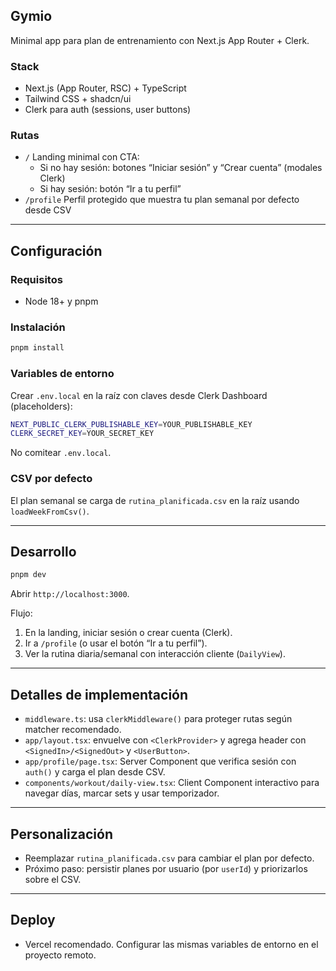 ## Gymio

Minimal app para plan de entrenamiento con Next.js App Router + Clerk.

### Stack
- Next.js (App Router, RSC) + TypeScript
- Tailwind CSS + shadcn/ui
- Clerk para auth (sessions, user buttons)

### Rutas
- `/` Landing minimal con CTA:
  - Si no hay sesión: botones “Iniciar sesión” y “Crear cuenta” (modales Clerk)
  - Si hay sesión: botón “Ir a tu perfil”
- `/profile` Perfil protegido que muestra tu plan semanal por defecto desde CSV

---

## Configuración

### Requisitos
- Node 18+ y pnpm

### Instalación
```bash
pnpm install
```

### Variables de entorno
Crear `.env.local` en la raíz con claves desde Clerk Dashboard (placeholders):
```bash
NEXT_PUBLIC_CLERK_PUBLISHABLE_KEY=YOUR_PUBLISHABLE_KEY
CLERK_SECRET_KEY=YOUR_SECRET_KEY
```
No comitear `.env.local`.

### CSV por defecto
El plan semanal se carga de `rutina_planificada.csv` en la raíz usando `loadWeekFromCsv()`.

---

## Desarrollo
```bash
pnpm dev
```
Abrir `http://localhost:3000`.

Flujo:
1. En la landing, iniciar sesión o crear cuenta (Clerk).
2. Ir a `/profile` (o usar el botón “Ir a tu perfil”).
3. Ver la rutina diaria/semanal con interacción cliente (`DailyView`).

---

## Detalles de implementación
- `middleware.ts`: usa `clerkMiddleware()` para proteger rutas según matcher recomendado.
- `app/layout.tsx`: envuelve con `<ClerkProvider>` y agrega header con `<SignedIn>/<SignedOut>` y `<UserButton>`.
- `app/profile/page.tsx`: Server Component que verifica sesión con `auth()` y carga el plan desde CSV.
- `components/workout/daily-view.tsx`: Client Component interactivo para navegar días, marcar sets y usar temporizador.

---

## Personalización
- Reemplazar `rutina_planificada.csv` para cambiar el plan por defecto.
- Próximo paso: persistir planes por usuario (por `userId`) y priorizarlos sobre el CSV.

---

## Deploy
- Vercel recomendado. Configurar las mismas variables de entorno en el proyecto remoto.
